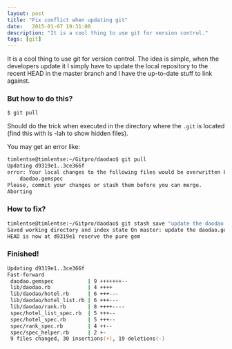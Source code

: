 ```yaml
---
layout: post
title: "Fix conflict when updating git"
date:   2015-01-07 19:31:00
description: "It is a cool thing to use git for version control."
tags: [git]
---
```


It is a cool thing to use git for version control. The idea is simple, when the developers update it I simply have to update 
the local repository to the recent HEAD in the master branch and I have the up-to-date stuff to link against.

<h3>But how to do this?</h3>   

```zsh
$ git pull
``` 

Should do the trick when executed in the directory where the `.git` is located (find this with ls -lah to show hidden files).

You may get an error like: 

```zsh
timlentse@timlentse:~/Gitpro/daodao$ git pull   
Updating d9319e1..3ce366f   
error: Your local changes to the following files would be overwritten by merge:   
	daodao.gemspec   
Please, commit your changes or stash them before you can merge.   
Aborting      
```

<h3>How to fix?</h3>   

```zsh
timlentse@timlentse:~/Gitpro/daodao$ git stash save "update the daodao.gemspec"   
Saved working directory and index state On master: update the daodao.gemspec   
HEAD is now at d9319e1 reserve the pure gem   
```   

<h3>Finished!</h3>       

```zsh
Updating d9319e1..3ce366f   
Fast-forward   
 daodao.gemspec           | 9 +++++++--   
 lib/daodao.rb            | 4 ++++   
 lib/daodao/hotel.rb      | 6 +++---   
 lib/daodao/hotel_list.rb | 6 +++---   
 lib/daodao/rank.rb       | 8 ++++----   
 spec/hotel_list_spec.rb  | 5 +++--   
 spec/hotel_spec.rb       | 5 +++--   
 spec/rank_spec.rb        | 4 ++--   
 spec/spec_helper.rb      | 2 +-   
 9 files changed, 30 insertions(+), 19 deletions(-)   
```  

